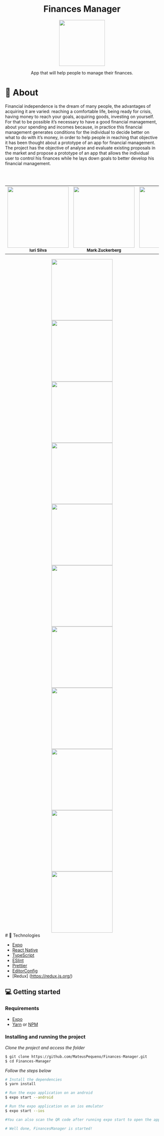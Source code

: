 ﻿<div align="center">

  <h1>Finances Manager</h1>
    <img src="assets/budget.png" width="150" />
  <p> App that will help people to manage their finances.</p>
 
</div>

# 👀 About

Financial independence is the dream of many people, the advantages of acquiring it are varied: reaching a comfortable life, being ready for crisis, having money to reach your goals, acquiring goods, investing on yourself. For that to be possible it’s necessary to have a good financial management, about your spending and incomes because, in practice this financial management generates conditions for the individual to decide better on what to do with it’s money, in order to help people in reaching that objective it has been thought about a prototype of an app for financial management. The project has the objective of analyse and evaluate existing proposals in the market and propose a prototype of an app that allows the individual user to control his finances while he lays down goals to better develop his financial management.

<br>
<br>

<table>
  <tr>
    <td align="center">
      <a href="#">
          <img src="assets/welcomeImage.png" width="200" /> <br>
        <sub>
          <b>Iuri Silva</b>
        </sub>
      </a>
    </td>
    <td align="center">
      <a href="#">
          <img src="assets/welcomeImage.png" width="200" /> <br>
        <sub>
          <b>Mark Zuckerberg</b>
        </sub>
      </a>
    </td>
    <td align="center">
      <a href="#">
       <img src="assets/welcomeImage.png" width="200" /> 
        <sub>
          <b>Steve Jobs</b>
        </sub>
      </a>
    </td>
  </tr>
</table>


<div display = "flex" justifyContent = "row" flexDirection = "row"> 
<div align="center">
  <img src="assets/welcomeImage.png" width="200" /> 
</div>

<div align="center">
  <img src="assets/objective.png" width="200" /> 
</div>

</div>
<div align="center">
  <img src="assets/startSaving.png" width="200" /> 
</div>
<div align="center">
  <img src="assets/metas.png" width="200" /> 
</div>
<div align="center">
  <img src="assets/mainDashboard.png" width="200" /> 
</div>
<div align="center">
  <img src="assets/addNickName.png" width="200" /> 
</div>
<div align="center">
  <img src="assets/graphRendimentos.png" width="200" /> 
</div>

<div align="center">
  <img src="assets/excluindoRendDespesa.png" width="200" /> 
</div>

<div align="center">
  <img src="assets/graphDesempenhoDespesa.png" width="200" /> 
</div>

<div align="center">
  <img src="assets/outcomeInsert.png" width="200" /> 
</div>

<div align="center">
  <img src="assets/notifications.png" width="200" /> 
</div>
# 🚀 Technologies

- [Expo](https://expo.io/)
- [React Native](https://reactnative.dev/)
- [TypeScript](https://www.typescriptlang.org/)
- [ESlint](https://eslint.org/)
- [Prettier](https://prettier.io/)
- [EditorConfig](https://editorconfig.org/)
- [Redux] (https://redux.js.org/)

## 💻 Getting started

### Requirements

- [Expo](https://expo.io/)
- [Yarn](https://classic.yarnpkg.com/) or [NPM](https://www.npmjs.com/)

### Installing and running the project

_Clone the project and access the folder_

```bash
$ git clone https://github.com/MateusPequeno/Finances-Manager.git
$ cd Finances-Manager
```

_Follow the steps below_

```bash
# Install the dependencies
$ yarn install

# Run the expo application on an android
$ expo start --android

# Run the expo application on an ios emulator
$ expo start --ios

#You can also scan the QR code after running expo start to open the app on your personal device.

# Well done, FinancesManager is started!
```

<br>
